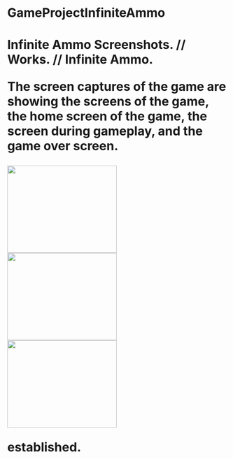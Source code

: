 # GameProjectInfiniteAmmo
<h1> Infinite Ammo <h/1>
<head> Screenshots.  //   Works.  //   Infinite Ammo. </head>

<p> The screen captures of the game are showing the screens of the game, the home screen of the game, the screen during gameplay, and the game over screen. </p>
<img src="https://github.com/apark6931/GameProject_InfiniteAmmo/blob/master/Screenshot_MainScreen.png" width = "250" height = "200">
<img src="https://github.com/apark6931/GameProject_InfiniteAmmo/blob/master/Screenshot_Active1.png" width = "250" height = "200">
<img src="https://github.com/apark6931/GameProject_InfiniteAmmo/blob/master/Screenshot%20PC_1.png" width = "250" height = "200">

established.
